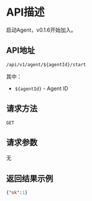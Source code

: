 # API描述
启动Agent，v0.1.6开始加入。

## API地址
~~~
/api/v1/agent/${agentId}/start
~~~
其中：
* `${agentId}` - Agent ID

## 请求方法
~~~
GET
~~~

## 请求参数
无

## 返回结果示例
~~~json
{"ok":1}
~~~
